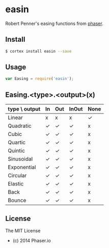 # easin

Robert Penner&#39;s easing functions from [phaser](https://github.com/photonstorm/phaser).

## Install

```bash
$ cortex install easin --save
```


## Usage

```js
var Easing = require('easin');
```

## Easing.&lt;type&gt;.&lt;output&gt;(x)

type \ output |  In  |  Out  |  InOut  |  None
------------- | ---- | ----- | ------- | ------
Linear        |   x  |   x   |    x    |   ✓
Quadratic     |   ✓  |   ✓   |   ✓     |   x
Cubic         |   ✓  |   ✓   |   ✓     |   x
Quartic       |   ✓  |   ✓   |   ✓     |   x
Quintic       |   ✓  |   ✓   |   ✓     |   x
Sinusoidal    |   ✓  |   ✓   |   ✓     |   x
Exponential   |   ✓  |   ✓   |   ✓     |   x
Circular      |   ✓  |   ✓   |   ✓     |   x
Elastic       |   ✓  |   ✓   |   ✓     |   x
Back          |   ✓  |   ✓   |   ✓     |   x
Bounce        |   ✓  |   ✓   |   ✓     |   x


## License

The MIT License

- (c) 2014 Phaser.io